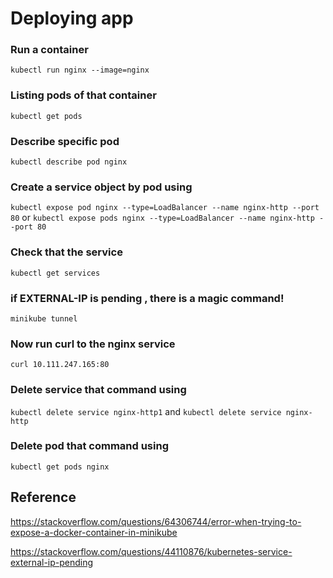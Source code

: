 # Deploying app

### Run a container
`kubectl run nginx --image=nginx`
### Listing pods of that container
`kubectl get pods` 
### Describe specific pod 
`kubectl describe pod nginx`
### Create a service object by pod using
`kubectl expose pod nginx --type=LoadBalancer --name nginx-http --port 80`
or
`kubectl expose pods nginx --type=LoadBalancer --name nginx-http --port 80`
### Check that the service
`kubectl get services`

<!-- ![kubectl get services output](https://raw.githubusercontent.com/minhaz1217/devops-notes/master/19.%20kubernates%20deploying%20app/images/kubectl%20get%20services.png) -->

### if EXTERNAL-IP is pending , there is a magic command!
`minikube tunnel`
### Now run curl to the nginx service
`curl 10.111.247.165:80`
### Delete service that command using
`kubectl delete service nginx-http1`
and
`kubectl delete service nginx-http`
### Delete pod that command using
`kubectl get pods nginx`

## Reference

https://stackoverflow.com/questions/64306744/error-when-trying-to-expose-a-docker-container-in-minikube

https://stackoverflow.com/questions/44110876/kubernetes-service-external-ip-pending